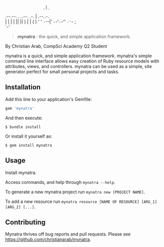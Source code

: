         
                     _|_          
.--.--. .  ..--. .-.  |  .--..-.  
|  |  | |  ||  |(   ) |  |  (   ) 
'  '  `-`--|'  `-`-'`-`-''   `-'`-
           ;                      
        `-'                       

> **mynatra** : the quick, and simple application framework. 

By Christian Arab, CompSci Academy Q2 Student

mynatra is a quick, and simple application framework. mynatra's simple command line interface allows easy creation of Ruby resource models with attributes, views, and controllers. 
mynatra can be used as a simple, site generator perfect for small personal projects and tasks. 

## Installation

Add this line to your application's Gemfile:

```ruby
gem 'mynatra'
```

And then execute:

    $ bundle install

Or install it yourself as:

    $ gem install mynatra

## Usage

Install mynatra.

Access commands, and help through `mynatra --help`.

To generate a new mynatra project run `mynatra new [PROJECT NAME]`.

To add a new resource run `mynatra resource [NAME OF RESOURCE] [ARG_1] [ARG_2] [...]`.

## Contributing

Mynatra thrives off bug reports and pull requests. Please see https://github.com/christianarab/mynatra.

